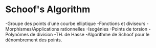 # Schoof's Algorithm


-Groupe des points d’une courbe elliptique
-Fonctions et diviseurs
-Morphismes/Applications rationnelles
-Isogénies
-Points de torsion
-Polynômes de division
-TH. de Hasse
-Algorithme de Schoof pour le dénombrement des points.
